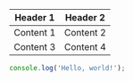 | Header 1 | Header 2 |
|----------|----------|
| Content 1| Content 2|
| Content 3| Content 4|
```javascript
console.log('Hello, world!');
```
